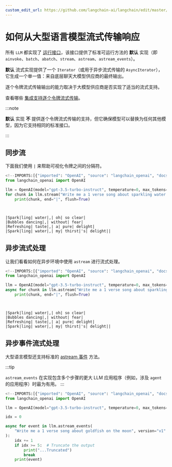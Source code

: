 ```yaml
---
custom_edit_url: https://github.com/langchain-ai/langchain/edit/master/docs/docs/how_to/streaming_llm.ipynb
---
```

# 如何从大型语言模型流式传输响应

所有 `LLM` 都实现了 [运行接口](https://python.langchain.com/api_reference/core/runnables/langchain_core.runnables.base.Runnable.html#langchain_core.runnables.base.Runnable)，该接口提供了标准可运行方法的 **默认** 实现（即 `ainvoke`、`batch`、`abatch`、`stream`、`astream`、`astream_events`）。

**默认** 流式实现提供了一个 `Iterator`（或用于异步流式传输的 `AsyncIterator`），它生成一个单一值：来自底层聊天大模型供应商的最终输出。

逐个令牌流式传输输出的能力取决于大模型供应商是否实现了适当的流式支持。

查看哪些 [集成支持逐个令牌流式传输](/docs/integrations/llms/)。



:::note

**默认** 实现 **不** 提供逐个令牌流式传输的支持，但它确保模型可以替换为任何其他模型，因为它支持相同的标准接口。

:::

## 同步流

下面我们使用 `|` 来帮助可视化令牌之间的分隔符。


```python
<!--IMPORTS:[{"imported": "OpenAI", "source": "langchain_openai", "docs": "https://python.langchain.com/api_reference/openai/llms/langchain_openai.llms.base.OpenAI.html", "title": "How to stream responses from an LLM"}]-->
from langchain_openai import OpenAI

llm = OpenAI(model="gpt-3.5-turbo-instruct", temperature=0, max_tokens=512)
for chunk in llm.stream("Write me a 1 verse song about sparkling water."):
    print(chunk, end="|", flush=True)
```
```output


|Spark|ling| water|,| oh| so clear|
|Bubbles dancing|,| without| fear|
|Refreshing| taste|,| a| pure| delight|
|Spark|ling| water|,| my| thirst|'s| delight||
```
## 异步流式处理

让我们看看如何在异步环境中使用 `astream` 进行流式处理。


```python
<!--IMPORTS:[{"imported": "OpenAI", "source": "langchain_openai", "docs": "https://python.langchain.com/api_reference/openai/llms/langchain_openai.llms.base.OpenAI.html", "title": "How to stream responses from an LLM"}]-->
from langchain_openai import OpenAI

llm = OpenAI(model="gpt-3.5-turbo-instruct", temperature=0, max_tokens=512)
async for chunk in llm.astream("Write me a 1 verse song about sparkling water."):
    print(chunk, end="|", flush=True)
```
```output


|Spark|ling| water|,| oh| so clear|
|Bubbles dancing|,| without| fear|
|Refreshing| taste|,| a| pure| delight|
|Spark|ling| water|,| my| thirst|'s| delight||
```
## 异步事件流式处理


大型语言模型还支持标准的 [astream 事件](https://python.langchain.com/api_reference/core/runnables/langchain_core.runnables.base.Runnable.html#langchain_core.runnables.base.Runnable.astream_events) 方法。

:::tip

`astream_events` 在实现包含多个步骤的更大 LLM 应用程序（例如，涉及 `agent` 的应用程序）时最为有用。
:::


```python
<!--IMPORTS:[{"imported": "OpenAI", "source": "langchain_openai", "docs": "https://python.langchain.com/api_reference/openai/llms/langchain_openai.llms.base.OpenAI.html", "title": "How to stream responses from an LLM"}]-->
from langchain_openai import OpenAI

llm = OpenAI(model="gpt-3.5-turbo-instruct", temperature=0, max_tokens=512)

idx = 0

async for event in llm.astream_events(
    "Write me a 1 verse song about goldfish on the moon", version="v1"
):
    idx += 1
    if idx >= 5:  # Truncate the output
        print("...Truncated")
        break
    print(event)
```
